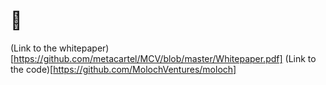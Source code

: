 # 👑

(Link to the whitepaper)[https://github.com/metacartel/MCV/blob/master/Whitepaper.pdf]
(Link to the code)[https://github.com/MolochVentures/moloch]
